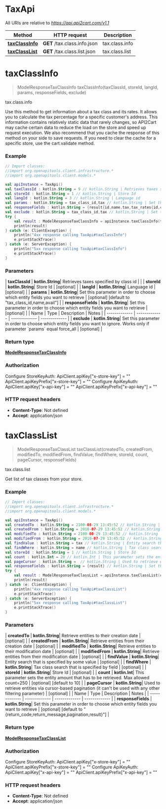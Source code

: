 # TaxApi

All URIs are relative to *https://api.api2cart.com/v1.1*

| Method | HTTP request | Description |
| ------------- | ------------- | ------------- |
| [**taxClassInfo**](TaxApi.md#taxClassInfo) | **GET** /tax.class.info.json | tax.class.info |
| [**taxClassList**](TaxApi.md#taxClassList) | **GET** /tax.class.list.json | tax.class.list |


<a id="taxClassInfo"></a>
# **taxClassInfo**
> ModelResponseTaxClassInfo taxClassInfo(taxClassId, storeId, langId, params, responseFields, exclude)

tax.class.info

Use this method to get information about a tax class and its rates. It allows you to calculate the tax percentage for a specific customer&#39;s address. This information contains relatively static data that rarely changes, so API2Cart may cache certain data to reduce the load on the store and speed up request execution. We also recommend that you cache the response of this method on your side to save requests. If you need to clear the cache for a specific store, use the cart.validate method.

### Example
```kotlin
// Import classes:
//import org.openapitools.client.infrastructure.*
//import org.openapitools.client.models.*

val apiInstance = TaxApi()
val taxClassId : kotlin.String = 9 // kotlin.String | Retrieves taxes specified by class id
val storeId : kotlin.String = 1 // kotlin.String | Store Id
val langId : kotlin.String = 3 // kotlin.String | Language id
val params : kotlin.String = tax_class_id,tax // kotlin.String | Set this parameter in order to choose which entity fields you want to retrieve
val responseFields : kotlin.String = {result{id,name,tax,tax_rates{id,countries{id,name,states},cities,address,zip_codes{is_range,range,fields}}}} // kotlin.String | Set this parameter in order to choose which entity fields you want to retrieve
val exclude : kotlin.String = tax_class_id,tax // kotlin.String | Set this parameter in order to choose which entity fields you want to ignore. Works only if parameter `params` equal force_all
try {
    val result : ModelResponseTaxClassInfo = apiInstance.taxClassInfo(taxClassId, storeId, langId, params, responseFields, exclude)
    println(result)
} catch (e: ClientException) {
    println("4xx response calling TaxApi#taxClassInfo")
    e.printStackTrace()
} catch (e: ServerException) {
    println("5xx response calling TaxApi#taxClassInfo")
    e.printStackTrace()
}
```

### Parameters
| **taxClassId** | **kotlin.String**| Retrieves taxes specified by class id | |
| **storeId** | **kotlin.String**| Store Id | [optional] |
| **langId** | **kotlin.String**| Language id | [optional] |
| **params** | **kotlin.String**| Set this parameter in order to choose which entity fields you want to retrieve | [optional] [default to &quot;tax_class_id,name,avail&quot;] |
| **responseFields** | **kotlin.String**| Set this parameter in order to choose which entity fields you want to retrieve | [optional] |
| Name | Type | Description  | Notes |
| ------------- | ------------- | ------------- | ------------- |
| **exclude** | **kotlin.String**| Set this parameter in order to choose which entity fields you want to ignore. Works only if parameter &#x60;params&#x60; equal force_all | [optional] |

### Return type

[**ModelResponseTaxClassInfo**](ModelResponseTaxClassInfo.md)

### Authorization


Configure StoreKeyAuth:
    ApiClient.apiKey["x-store-key"] = ""
    ApiClient.apiKeyPrefix["x-store-key"] = ""
Configure ApiKeyAuth:
    ApiClient.apiKey["x-api-key"] = ""
    ApiClient.apiKeyPrefix["x-api-key"] = ""

### HTTP request headers

 - **Content-Type**: Not defined
 - **Accept**: application/json

<a id="taxClassList"></a>
# **taxClassList**
> ModelResponseTaxClassList taxClassList(createdTo, createdFrom, modifiedTo, modifiedFrom, findValue, findWhere, storeId, count, pageCursor, responseFields)

tax.class.list

Get list of tax classes from your store.

### Example
```kotlin
// Import classes:
//import org.openapitools.client.infrastructure.*
//import org.openapitools.client.models.*

val apiInstance = TaxApi()
val createdTo : kotlin.String = 2100-08-29 13:45:52 // kotlin.String | Retrieve entities to their creation date
val createdFrom : kotlin.String = 2010-07-29 13:45:52 // kotlin.String | Retrieve entities from their creation date
val modifiedTo : kotlin.String = 2100-08-29 13:45:52 // kotlin.String | Retrieve entities to their modification date
val modifiedFrom : kotlin.String = 2010-07-29 13:45:52 // kotlin.String | Retrieve entities from their modification date
val findValue : kotlin.String = tax // kotlin.String | Entity search that is specified by some value
val findWhere : kotlin.String = name // kotlin.String | Tax class search that is specified by field
val storeId : kotlin.String = 1 // kotlin.String | Store Id
val count : kotlin.Int = 20 // kotlin.Int | This parameter sets the entity amount that has to be retrieved. Max allowed count=250
val pageCursor : kotlin.String =  // kotlin.String | Used to retrieve entities via cursor-based pagination (it can't be used with any other filtering parameter)
val responseFields : kotlin.String = {result} // kotlin.String | Set this parameter in order to choose which entity fields you want to retrieve
try {
    val result : ModelResponseTaxClassList = apiInstance.taxClassList(createdTo, createdFrom, modifiedTo, modifiedFrom, findValue, findWhere, storeId, count, pageCursor, responseFields)
    println(result)
} catch (e: ClientException) {
    println("4xx response calling TaxApi#taxClassList")
    e.printStackTrace()
} catch (e: ServerException) {
    println("5xx response calling TaxApi#taxClassList")
    e.printStackTrace()
}
```

### Parameters
| **createdTo** | **kotlin.String**| Retrieve entities to their creation date | [optional] |
| **createdFrom** | **kotlin.String**| Retrieve entities from their creation date | [optional] |
| **modifiedTo** | **kotlin.String**| Retrieve entities to their modification date | [optional] |
| **modifiedFrom** | **kotlin.String**| Retrieve entities from their modification date | [optional] |
| **findValue** | **kotlin.String**| Entity search that is specified by some value | [optional] |
| **findWhere** | **kotlin.String**| Tax class search that is specified by field | [optional] |
| **storeId** | **kotlin.String**| Store Id | [optional] |
| **count** | **kotlin.Int**| This parameter sets the entity amount that has to be retrieved. Max allowed count&#x3D;250 | [optional] [default to 10] |
| **pageCursor** | **kotlin.String**| Used to retrieve entities via cursor-based pagination (it can&#39;t be used with any other filtering parameter) | [optional] |
| Name | Type | Description  | Notes |
| ------------- | ------------- | ------------- | ------------- |
| **responseFields** | **kotlin.String**| Set this parameter in order to choose which entity fields you want to retrieve | [optional] [default to &quot;{return_code,return_message,pagination,result}&quot;] |

### Return type

[**ModelResponseTaxClassList**](ModelResponseTaxClassList.md)

### Authorization


Configure StoreKeyAuth:
    ApiClient.apiKey["x-store-key"] = ""
    ApiClient.apiKeyPrefix["x-store-key"] = ""
Configure ApiKeyAuth:
    ApiClient.apiKey["x-api-key"] = ""
    ApiClient.apiKeyPrefix["x-api-key"] = ""

### HTTP request headers

 - **Content-Type**: Not defined
 - **Accept**: application/json

